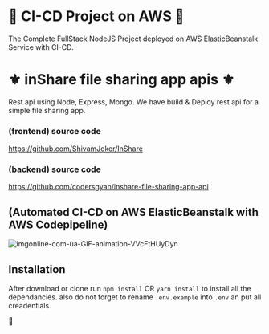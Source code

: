 # 🔰 CI-CD Project on AWS 🔰

The Complete FullStack NodeJS Project deployed on AWS ElasticBeanstalk Service with CI-CD.


# ⚜️ inShare file sharing app apis ⚜️

Rest api using Node, Express, Mongo.
We have build & Deploy rest api for a simple file sharing app. 


### (frontend) source code 
https://github.com/ShivamJoker/InShare

### (backend) source code 
https://github.com/codersgyan/inshare-file-sharing-app-api

##  (Automated CI-CD on AWS ElasticBeanstalk with AWS Codepipeline)
![imgonline-com-ua-GIF-animation-VVcFtHUyDyn](https://user-images.githubusercontent.com/58285879/155872250-8ad43031-f62a-45c8-a9d8-5de5feff6e57.gif)



## Installation 
After download or clone run `npm install` OR `yarn install` to install all the dependancies.
also do not forget to rename `.env.example` into `.env` an put all creadentials.

🙏
